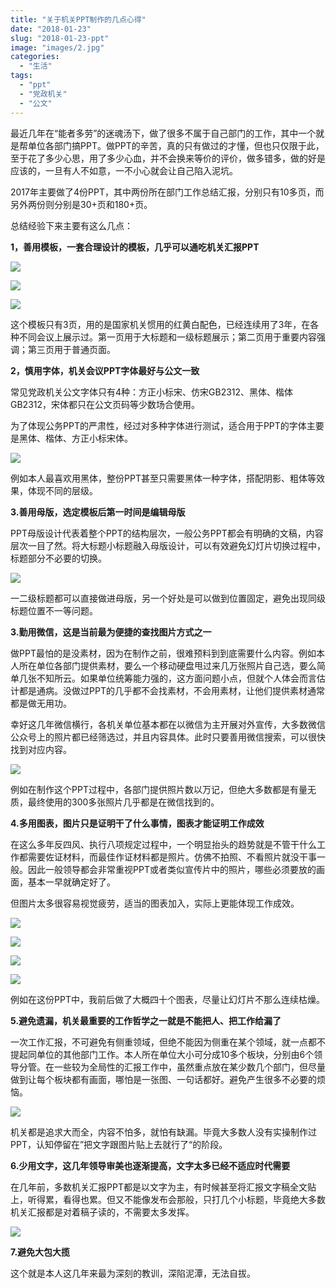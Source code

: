 ```yaml
---
title: "关于机关PPT制作的几点心得"
date: "2018-01-23"
slug: "2018-01-23-ppt"
image: "images/2.jpg"
categories: 
  - "生活"
tags: 
  - "ppt"
  - "党政机关"
  - "公文"
---
```


最近几年在“能者多劳”的迷魂汤下，做了很多不属于自己部门的工作，其中一个就是帮单位各部门搞PPT。做PPT的辛苦，真的只有做过的才懂，但也只仅限于此，至于花了多少心思，用了多少心血，并不会换来等价的评价，做多错多，做的好是应该的，一旦有人不如意，一不小心就会让自己陷入泥坑。

2017年主要做了4份PPT，其中两份所在部门工作总结汇报，分别只有10多页，而另外两份则分别是30+页和180+页。


总结经验下来主要有这么几点：

**1，善用模板，一套合理设计的模板，几乎可以通吃机关汇报PPT**

![](images/moban1.jpg)

![](images/moban2.jpg)

![](images/moban3.jpg)

这个模板只有3页，用的是国家机关惯用的红黄白配色，已经连续用了3年，在各种不同会议上展示过。第一页用于大标题和一级标题展示；第二页用于重要内容强调；第三页用于普通页面。

**2，慎用字体，机关会议PPT字体最好与公文一致**

常见党政机关公文字体只有4种：方正小标宋、仿宋GB2312、黑体、楷体GB2312，宋体都只在公文页码等少数场合使用。

为了体现公务PPT的严肃性，经过对多种字体进行测试，适合用于PPT的字体主要是黑体、楷体、方正小标宋体。

![](images/heiti.jpg)

例如本人最喜欢用黑体，整份PPT甚至只需要黑体一种字体，搭配阴影、粗体等效果，体现不同的层级。

**3.善用母版，选定模板后第一时间是编辑母版**

PPT母版设计代表着整个PPT的结构层次，一般公务PPT都会有明确的文稿，内容层次一目了然。将大标题小标题融入母版设计，可以有效避免幻灯片切换过程中，标题部分不必要的切换。

![](images/muban.jpg)

一二级标题都可以直接做进母版，另一个好处是可以做到位置固定，避免出现同级标题位置不一等问题。

**3.勤用微信，这是当前最为便捷的查找图片方式之一**

做PPT最怕的是没素材，因为在制作之前，很难预料到到底需要什么内容。例如本人所在单位各部门提供素材，要么一个移动硬盘甩过来几万张照片自己选，要么简单几张不知所云。如果单位统筹能力强的，这方面问题小点，但就个人体会而言估计都是通病。没做过PPT的几乎都不会找素材，不会用素材，让他们提供素材通常都是做无用功。

幸好这几年微信横行，各机关单位基本都在以微信为主开展对外宣传，大多数微信公众号上的照片都已经筛选过，并且内容具体。此时只要善用微信搜索，可以很快找到对应内容。

![](images/2.jpg)

例如在制作这个PPT过程中，各部门提供照片数以万记，但绝大多数都是有量无质，最终使用的300多张照片几乎都是在微信找到的。

**4.多用图表，图片只是证明干了什么事情，图表才能证明工作成效**

在这么多年反四风、执行八项规定过程中，一个明显抬头的趋势就是不管干什么工作都需要佐证材料，而最佳作证材料都是照片。仿佛不拍照、不看照片就没干事一般。因此一般领导都会非常重视PPT或者类似宣传片中的照片，哪些必须要放的画面，基本一早就确定好了。

但图片太多很容易视觉疲劳，适当的图表加入，实际上更能体现工作成效。

![](images/ppt2.jpg)

![](images/ppt3.jpg)

![](images/ppt4.jpg)

![](images/ppt5.jpg)

例如在这份PPT中，我前后做了大概四十个图表，尽量让幻灯片不那么连续枯燥。

**5.避免遗漏，机关最重要的工作哲学之一就是不能把人、把工作给漏了**

一次工作汇报，不可避免有侧重领域，但绝不能因为侧重在某个领域，就一点都不提起同单位的其他部门工作。本人所在单位大小可分成10多个板块，分别由6个领导分管。在一些较为全局性的汇报工作中，虽然重点放在某少数几个部门，但尽量做到让每个板块都有画面，哪怕是一张图、一句话都好。避免产生很多不必要的烦恼。

![](images/ppt1.jpg)

机关都是追求大而全，内容不怕多，就怕有缺漏。毕竟大多数人没有实操制作过PPT，认知停留在”把文字跟图片贴上去就行了“的阶段。

**6.少用文字，这几年领导审美也逐渐提高，文字太多已经不适应时代需要**

在几年前，多数机关汇报PPT都是以文字为主，有时候甚至将汇报文字稿全文贴上，听得累，看得也累。但又不能像发布会那般，只打几个小标题，毕竟绝大多数机关汇报都是对着稿子读的，不需要太多发挥。

![](images/zj.jpg)

**7.避免大包大揽**

这个就是本人这几年来最为深刻的教训，深陷泥潭，无法自拔。
